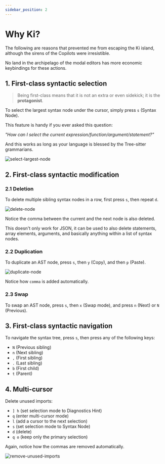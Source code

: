 ```yaml
---
sidebar_position: 2
---
```


# Why Ki?

The following are reasons that prevented me from escaping the Ki island, although the sirens of the Copilots were irresistible.

No land in the archipelago of the modal editors has more economic keybindings for these actions.

## 1. First-class syntactic selection

> Being first-class means that it is not an extra or even sidekick; it is the **protagonist**.

To select the largest syntax node under the cursor, simply press `s` (Syntax Node).

This feature is handy if you ever asked this question:

_"How can I select the current expression/function/argument/statement?"_

And this works as long as your language is blessed by the Tree-sitter grammarians.

![select-largest-node](https://github.com/user-attachments/assets/1bc1bbf4-d5f2-4233-b2a6-f07f8316fd84)

## 2. First-class syntactic modification

### 2.1 Deletion

To delete multiple sibling syntax nodes in a row, first press `s`, then repeat `d`.

![delete-node](https://github.com/user-attachments/assets/8b2c263d-d05b-4f50-ae1d-ee17914f7c09)

Notice the comma between the current and the next node is also deleted.

This doesn't only work for JSON, it can be used to also delete statements, array elements, arguments, and basically anything within a list of syntax nodes.

### 2.2 Duplication

To duplicate an AST node, press `s`, then `y` (Copy), and then `p` (Paste).

![duplicate-node](https://github.com/user-attachments/assets/c5d67419-1fe9-473b-954b-58912d40109d)

Notice how `comma` is added automatically.

### 2.3 Swap

To swap an AST node, press `s`, then `x` (Swap mode), and press `n` (Next) or `N` (Previous).

## 3. First-class syntactic navigation

To navigate the syntax tree, press `s`, then press any of the following keys:

- `N` (Previous sibling)
- `n` (Next sibling)
- `,` (First sibling)
- `.` (Last sibling)
- `b` (First child)
- `t` (Parent)

## 4. Multi-cursor

Delete unused imports:

- `] h` (set selection mode to Diagnostics Hint)
- `q` (enter multi-cursor mode)
- `l` (add a cursor to the next selection)
- `s` (set selection mode to Syntax Node)
- `d` (delete)
- `q o` (keep only the primary selection)

Again, notice how the commas are removed automatically.

![remove-unused-imports](https://github.com/user-attachments/assets/1e26cae5-e24d-4010-bebc-c9ee8837293b)
